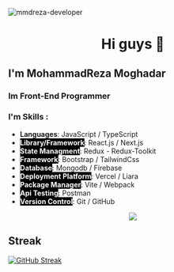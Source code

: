 <p align="left"> <img src="https://komarev.com/ghpvc/?username=mmdreza-developer&label=Profile%20views&color=0e75b6&style=flat" alt="mmdreza-developer" /></p>
<h1 style="text-align:center;">Hi guys 👋</h1>
  <h2>I'm MohammadReza Moghadar</h2>
  <h3>Im Front-End Programmer</h3>
</h1>
<h3>I'm Skills : </h3>
<div>
  <ul>
  <li><span style="font-weight:bold; background:'#000'; color:'#fff';">Languages</span>:
  <span>JavaScript</span> / <span>TypeScript</span>
  </li>
  <li><span style="font-weight:bold; background:#000; color:#fff;">Library/Framework</span>:
  <span>React.js</span> / <span>Next.js</span>
  </li>
  <li><span style="font-weight:bold; background:#000; color:#fff;">State Managment</span>:
  <span>Redux</span> - <span>Redux-Toolkit</span>
  </li>
  <li><span style="font-weight:bold; background:#000; color:#fff;">Framework</span>:
  <span>Bootstrap</span> / <span>TailwindCss</span>
  </li>
  <li><span style="font-weight:bold; background:#000; color:#fff;">Database</span>:
  <span>Mongodb</span> / <span>Firebase</span>
  </li>
  <li><span style="font-weight:bold; background:#000; color:#fff;">Deployment Platform</span>:
  <span>Vercel</span> / <span>Liara</span>
  </li>
  <li><span style="font-weight:bold; background:#000; color:#fff;">Package Manager</span>:
  <span>Vite</span> / <span>Webpack</span>
  </li>
  <li><span style="font-weight:bold; background:#000; color:#fff;">Api Testing</span>:
  <span>Postman</span>
  </li>
  <li><span style="font-weight:bold; background:#000; color:#fff;">Version Control</span>:
  <span>Git</span> / <span>GitHub</span>
  </li>
  </ul>
</div>
<p align="center">
  <a href="https://skillicons.dev">
    <img src="https://skillicons.dev/icons?i=html,css,js,ts,bootstrap,tailwind,git,github,sass,react,redux,nextjs,nodejs,express,firebase,mongodb,vscode" />
  </a>
</p>

<h2>Streak</h2>


[![GitHub Streak](https://streak-stats.demolab.com?user=Mmdreza-developer&theme=dark&hide_border=true)](https://git.io/streak-stats)
